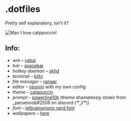 # .dotfiles

Pretty self explanatory, isn't it?

![Man I love catppuccin!](/assets/milc.png)

## Info:
- *wm* – [yabai](https://github.com/koekeishiya/yabai)
- *bar* – [spacebar](https://github.com/cmacrae/spacebar)
- *hotkey daemon* – [skhd](https://github.com/koekeishiya/skhd)
- *terminal* – [kitty](https://github.com/kovidgoyal/kitty)
- *file manager* – [ranger](https://github.com/ranger/ranger)
- *editor* – [neovim](https://github.com/neovim/neovim) with my own config
- *theme* – [catppuccin](https://github.com/catppuccin)
- *prompt* – [powerline10k](https://github.com/romkatv/powerlevel10k) (theme shamelessly stolen from _parsenoob#2556 on discord ( ͡° ͜ʖ ͡°))
- *font* – [jetbrainsmono nerd font](https://www.nerdfonts.com/font-downloads)
- *wallpapers* – [here](/wallpapers)
